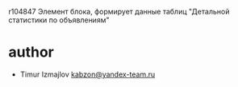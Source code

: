 r104847
Элемент блока, формирует данные таблиц "Детальной статистики по объявлениям"

# author
* Timur Izmajlov kabzon@yandex-team.ru
